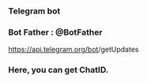 ### Telegram bot
### Bot Father : @BotFather
https://api.telegram.org/bot<token>/getUpdates
### Here, you can get ChatID.
